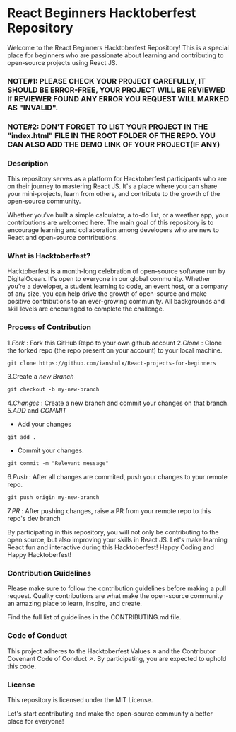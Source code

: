 <h1>React Beginners Hacktoberfest Repository</h1>

Welcome to the React Beginners Hacktoberfest Repository! This is a special place for beginners who are passionate about learning and contributing to open-source projects using React JS.
<h3>NOTE#1: PLEASE CHECK YOUR PR0JECT CAREFULLY, IT SHOULD BE ERROR-FREE, YOUR PROJECT WILL BE REVIEWED If REVIEWER FOUND ANY ERROR YOU REQUEST WILL MARKED AS "INVALID".<h3>

   
<h3>NOTE#2: DON'T FORGET TO LIST YOUR PROJECT IN THE "index.html" FILE IN THE ROOT FOLDER OF THE REPO. YOU CAN ALSO ADD THE DEMO LINK OF YOUR PROJECT(IF ANY)<h3>
<h3>Description</h3>

This repository serves as a platform for Hacktoberfest participants who are on their journey to mastering React JS. It's a place where you can share your mini-projects, learn from others, and contribute to the growth of the open-source community.

Whether you've built a simple calculator, a to-do list, or a weather app, your contributions are welcomed here. The main goal of this repository is to encourage learning and collaboration among developers who are new to React and open-source contributions.

<h3>What is Hacktoberfest?</h3>

Hacktoberfest is a month-long celebration of open-source software run by DigitalOcean. It's open to everyone in our global community. Whether you’re a developer, a student learning to code, an event host, or a company of any size, you can help drive the growth of open-source and make positive contributions to an ever-growing community. All backgrounds and skill levels are encouraged to complete the challenge.

### Process of Contribution

1._Fork_ : Fork this GitHub Repo to your own github account
2._Clone_ : Clone the forked repo (the repo present on your account) to your local machine.

```terminal
git clone https://github.com/ianshulx/React-projects-for-beginners
```

3.Create a _new Branch_

```markdown
git checkout -b my-new-branch
```

4._Changes_ : Create a new branch and commit your changes on that branch.
5._ADD_ and _COMMIT_

- Add your changes

```markdown
git add .
```

- Commit your changes.

```markdown
git commit -m "Relevant message"
```

6._Push_ : After all changes are commited, push your changes to your remote repo.

```markdown
git push origin my-new-branch
```

7._PR_ : After pushing changes, raise a PR from your remote repo to this repo's dev branch

   
By participating in this repository, you will not only be contributing to the open source, but also improving your skills in React JS. Let's make learning React fun and interactive during this Hacktoberfest!
Happy Coding and Happy Hacktoberfest!

<h3>Contribution Guidelines</h3>
Please make sure to follow the contribution guidelines before making a pull request. Quality contributions are what make the open-source community an amazing place to learn, inspire, and create.

Find the full list of guidelines in the CONTRIBUTING.md file.

<h3>Code of Conduct</h3>

This project adheres to the Hacktoberfest Values ↗ and the Contributor Covenant Code of Conduct ↗. By participating, you are expected to uphold this code.


<h3>License</h3>

This repository is licensed under the MIT License.

Let's start contributing and make the open-source community a better place for everyone!



